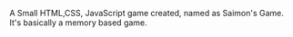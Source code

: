 A Small HTML,CSS, JavaScript game created, named as Saimon's Game. 
It's basically a memory based game.
